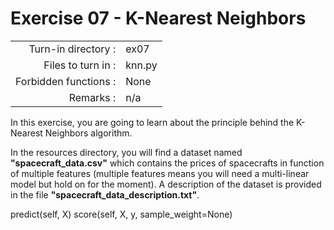 # Exercise 07 - K-Nearest Neighbors

|                         |                     |
| -----------------------:| ------------------- |
|   Turn-in directory :   |  ex07               |
|   Files to turn in :    |  knn.py             |
|   Forbidden functions : |  None               |
|   Remarks :             |  n/a                |

In this exercise, you are going to learn about the principle behind the K-Nearest Neighbors algorithm.

In the resources directory, you will find a dataset named __"spacecraft_data.csv"__ which contains the prices of spacecrafts in function of multiple features (multiple features means you will need a multi-linear model but hold on for the moment). A description of the dataset is provided in the file __"spacecraft_data_description.txt"__.

predict(self, X)
score(self, X, y, sample_weight=None)
